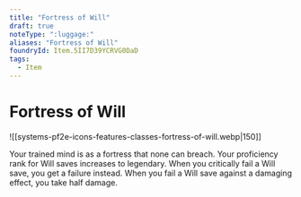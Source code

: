 ```yaml
---
title: "Fortress of Will"
draft: true
noteType: ":luggage:"
aliases: "Fortress of Will"
foundryId: Item.5II7D39YCRVG0DaD
tags:
  - Item
---
```


# Fortress of Will
![[systems-pf2e-icons-features-classes-fortress-of-will.webp|150]]

Your trained mind is as a fortress that none can breach. Your proficiency rank for Will saves increases to legendary. When you critically fail a Will save, you get a failure instead. When you fail a Will save against a damaging effect, you take half damage.

